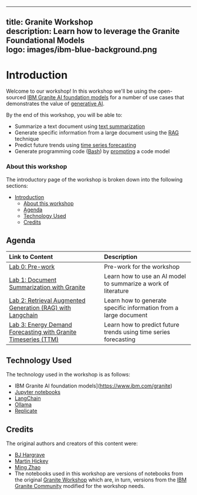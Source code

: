 
---
title: Granite Workshop  
description: Learn how to leverage the Granite Foundational Models  
logo: images/ibm-blue-background.png  
---

# Introduction

Welcome to our workshop! In this workshop we'll be using the open-sourced [IBM Granite
AI foundation models](https://www.ibm.com/granite) for a number of use cases that
demonstrates the value of [generative AI](https://developer.ibm.com/generative-ai-for-developers).

By the end of this workshop, you will be able to:

* Summarize a text document using [text summarization](https://www.ibm.com/topics/text-summarization)
* Generate specific information from a large document using the [RAG](https://research.ibm.com/blog/retrieval-augmented-generation-RAG) technique
* Predict future trends using [time series forecasting](https://research.ibm.com/blog/AI-time-series-forecasting)
* Generate programming code ([Bash](https://opensource.com/resources/what-bash)) by [prompting](https://en.wikipedia.org/wiki/Prompt_engineering) a code model

### About this workshop

The introductory page of the workshop is broken down into the following sections:

- [Introduction](#introduction)
    - [About this workshop](#about-this-workshop)
  - [Agenda](#agenda)
  - [Technology Used](#technology-used)
  - [Credits](#credits)

## Agenda

| Link to Content                                              | Description                                                  |
| :----------------------------------------------------------- | :----------------------------------------------------------- |
| [Lab 0: Pre-work](pre-work/readme.md)                        | Pre-work for the workshop                                    |
| [Lab 1: Document Summarization with Granite](lab-1/readme.md) | Learn how to use an AI model to summarize a work of literature |
| [Lab 2: Retrieval Augmented Generation (RAG) with Langchain](lab-2/readme.md) | Learn how to generate specific information from a large document |
| [Lab 3: Energy Demand Forecasting with Granite Timeseries (TTM)](lab-3/readme.md) | Learn how to predict future trends using time series forecasting |

## Technology Used

The technology used in the workshop is as follows:

* IBM Granite AI foundation models](https://www.ibm.com/granite)
* [Jupyter notebooks](https://jupyter.org/)
* [LangChain](https://www.langchain.com/)
* [Ollama](https://ollama.com)
* [Replicate](https://replicate.com/)

## Credits

The original authors and creators of this content were:

* [BJ Hargrave](https://github.com/bjhargrave)
* [Martin Hickey](https://github.com/hickeyma)
* [Ming Zhao](https://github.com/mingxzhao)
* The notebooks used in this workshop are versions of notebooks from the original [Granite Workshop](https://ibm.github.io/granite-workshop/) which are, in turn, versions from the [IBM Granite Community](https://github.com/ibm-granite-community) modified for the workshop needs.
